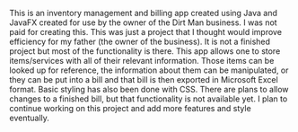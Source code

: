This is an inventory management and billing app created using Java and JavaFX created for use by the owner of the Dirt Man business.
I was not paid for creating this.
This was just a project that I thought would improve efficiency for my father (the owner of the business). It is not a finished project but most of the functionality is there.
This app allows one to store items/services with all of their relevant information.
Those items can be looked up for reference, the information about them can be manipulated, or they can be put into a bill and that bill is then exported in Microsoft Excel format.
Basic styling has also been done with CSS. There are plans to allow changes to a finished bill, but that functionality is not available yet.
I plan to continue working on this project and add more features and style eventually.
